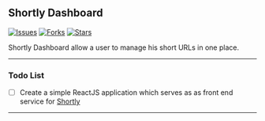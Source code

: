 ## Shortly Dashboard

[![Issues](https://img.shields.io/github/issues/rijil-tr/shortly)](https://img.shields.io/github/issues/rijil-tr/shortly-dashboard)
[![Forks](https://img.shields.io/github/forks/rijil-tr/shortly)](https://img.shields.io/github/forks/rijil-tr/shortly-dashboard)
[![Stars](https://img.shields.io/github/stars/rijil-tr/shortly)](https://img.shields.io/github/stars/rijil-tr/shortly-dashboard)


Shortly Dashboard allow a user to manage his short URLs in one place.

---
### Todo List
- [ ] Create a simple ReactJS application which serves as as front end service for [Shortly](https://github.com/rijil-tr/shortly)
---